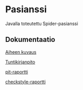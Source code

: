 # Pasianssi

Javalla toteutettu Spider-pasianssi

## Dokumentaatio

[Aiheen kuvaus](dokumentaatio/aiheenKuvausJaRakenne.md)

[Tuntikirjanpito](dokumentaatio/tuntikirjanpito.md)

[pit-raportti](https://htmlpreview.github.io/?https://github.com/pesukone/pasianssi/blob/master/documentaatio/pit/uusin)

[checkstyle-raportti](https://htmlpreview.github.io/?https://github.com/pesukone/pasianssi/blob/master/dokumentaatio/checkstyle/uusin)
